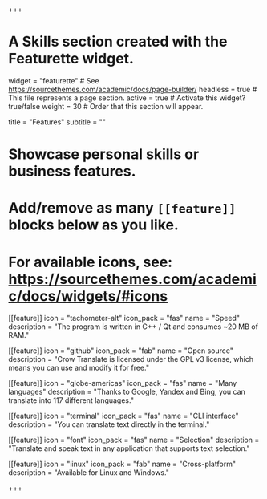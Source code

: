 +++
# A Skills section created with the Featurette widget.
widget = "featurette"  # See https://sourcethemes.com/academic/docs/page-builder/
headless = true  # This file represents a page section.
active = true  # Activate this widget? true/false
weight = 30  # Order that this section will appear.

title = "Features"
subtitle = ""

# Showcase personal skills or business features.
# 
# Add/remove as many `[[feature]]` blocks below as you like.
# 
# For available icons, see: https://sourcethemes.com/academic/docs/widgets/#icons

[[feature]]
  icon = "tachometer-alt"
  icon_pack = "fas"
  name = "Speed"
  description = "The program is written in C++ / Qt and consumes ~20 MB of RAM."
  
[[feature]]
  icon = "github"
  icon_pack = "fab"
  name = "Open source"
  description = "Crow Translate is licensed under the GPL v3 license, which means you can use and modify it for free."
  
[[feature]]
  icon = "globe-americas"
  icon_pack = "fas"
  name = "Many languages"
  description = "Thanks to Google, Yandex and Bing, you can translate into 117 different languages."
  
[[feature]]
  icon = "terminal"
  icon_pack = "fas"
  name = "CLI interface"
  description = "You can translate text directly in the terminal."
  
[[feature]]
  icon = "font"
  icon_pack = "fas"
  name = "Selection"
  description = "Translate and speak text in any application that supports text selection."
  
[[feature]]
  icon = "linux"
  icon_pack = "fab"
  name = "Cross-platform"
  description = "Available for Linux and Windows."

+++
